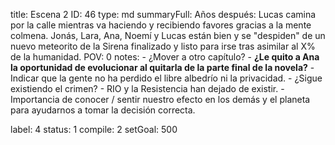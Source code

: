 title:          Escena 2
ID:             46
type:           md
summaryFull:    Años después: Lucas camina por la calle mientras va haciendo y recibiendo favores gracias a la mente colmena. Jonás, Lara, Ana, Noemí y Lucas están bien y se "despiden" de un nuevo meteorito de la Sirena finalizado y listo para irse tras asimilar al X% de la humanidad. 
POV:            0
notes:          - ¿Mover a otro capítulo?
                - **¿Le quito a Ana la oportunidad de evolucionar al quitarla de la parte final de la novela?**
                - Indicar que la gente no ha perdido el libre albedrío ni la privacidad.
                - ¿Sigue existiendo el crimen?
                - RIO y la Resistencia han dejado de existir.
                - Importancia de conocer / sentir nuestro efecto en los demás y el planeta para ayudarnos a tomar la decisión correcta.
                
label:          4
status:         1
compile:        2
setGoal:        500


